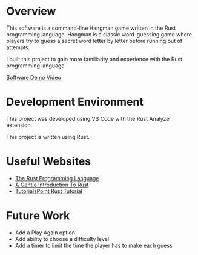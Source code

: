 # Overview

This software is a command-line Hangman game written in the Rust programming language. Hangman is a classic word-guessing game where players try to guess a secret word letter by letter before running out of attempts.

I built this project to gain more familiarity and experience with the Rust programming language.

[Software Demo Video](https://www.youtube.com/watch?v=-ipUey_M4y0)

# Development Environment

This project was developed using VS Code with the Rust Analyzer extension.

This project is written using Rust.

# Useful Websites

- [The Rust Programming Language](https://doc.rust-lang.org/book/)
- [A Gentle Introduction To Rust](https://stevedonovan.github.io/rust-gentle-intro/readme.html)
- [TutorialsPoint Rust Tutorial](https://www.tutorialspoint.com/rust/index.htm)

# Future Work

- Add a Play Again option
- Add ability to choose a difficulty level
- Add a timer to limit the time the player has to make each guess